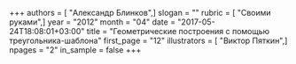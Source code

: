 +++
authors = [ "Александр Блинков",]
slogan = ""
rubric = [ "Своими руками",]
year = "2012"
month = "04"
date = "2017-05-24T18:08:01+03:00"
title = "Геометрические построения с помощью треугольника-шаблона"
first_page = "12"
illustrators = [ "Виктор Пяткин",]
npages = "2"
in_sample = false
+++
